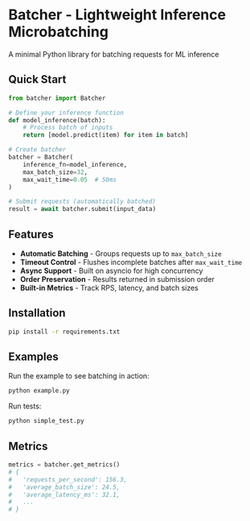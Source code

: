 # Batcher - Lightweight Inference Microbatching

A minimal Python library for batching requests for ML inference

## Quick Start

```python
from batcher import Batcher

# Define your inference function
def model_inference(batch):
    # Process batch of inputs
    return [model.predict(item) for item in batch]

# Create batcher
batcher = Batcher(
    inference_fn=model_inference,
    max_batch_size=32,
    max_wait_time=0.05  # 50ms
)

# Submit requests (automatically batched)
result = await batcher.submit(input_data)
```

## Features

- **Automatic Batching** - Groups requests up to `max_batch_size`
- **Timeout Control** - Flushes incomplete batches after `max_wait_time`
- **Async Support** - Built on asyncio for high concurrency
- **Order Preservation** - Results returned in submission order
- **Built-in Metrics** - Track RPS, latency, and batch sizes

## Installation

```bash
pip install -r requirements.txt
```

## Examples

Run the example to see batching in action:

```bash
python example.py
```

Run tests:

```bash
python simple_test.py
```

## Metrics

```python
metrics = batcher.get_metrics()
# {
#   'requests_per_second': 156.3,
#   'average_batch_size': 24.5,
#   'average_latency_ms': 32.1,
#   ...
# }
```
